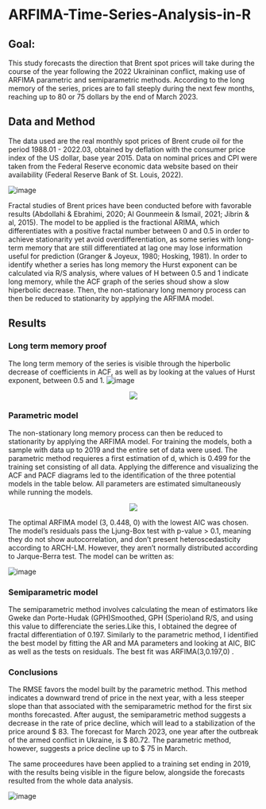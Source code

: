 # ARFIMA-Time-Series-Analysis-in-R

## Goal:
This study forecasts the direction that Brent spot prices will take during the course of the year following the 2022 Ukraininan conflict,  making use of ARFIMA parametric and semiparametric methods. According to the long memory of the series, prices are to fall steeply during the next few months, reaching up to 80 or 75 dollars by the end of March 2023.

## Data and Method
The data used  are the real monthly spot prices of Brent crude oil for the period 1988.01 - 2022.03, obtained by deflation with the consumer price index of the US dollar, base year 2015. Data on nominal prices and CPI were taken from the Federal Reserve economic data website based on their availability (Federal Reserve Bank of St. Louis, 2022).

![image](https://user-images.githubusercontent.com/101098099/222784267-637822f3-fd55-4f51-be25-3954f8ca493a.png)

Fractal studies of Brent prices have been conducted before with favorable results (Abdollahi & Ebrahimi, 2020; Al Gounmeein & Ismail, 2021; Jibrin & al, 2015). The model to be applied is the fractional ARIMA, which differentiates with a positive fractal number between 0 and 0.5 in order to achieve stationarity yet avoid overdifferentiation, as some series with long-term memory that are still differentiated at lag one may lose information useful for prediction (Granger & Joyeux, 1980; Hosking, 1981). In order to identify whether a series has long memory the Hurst exponent can be calculated via R/S analysis, where values of  H between 0.5 and 1 indicate long memory, while the ACF graph of the series shoud show a slow hiperbolic decrease. Then, the non-stationary long memory process can then be reduced to stationarity by applying the ARFIMA model.


## Results

### Long term memory proof
The long term memory of the series is visible through the hiperbolic decrease of coefficients in ACF, as well as by looking at the values of Hurst exponent, between 0.5 and 1.
![image](https://user-images.githubusercontent.com/101098099/222784760-87cdb8f3-2651-4da0-8a9c-500e849fd3c3.png)
<div align="center">
    <img src="https://user-images.githubusercontent.com/101098099/222784890-add6d607-cb26-472a-bed2-5d7a42ba5998.png">
</div>

### Parametric model
The non-stationary long memory process can then be reduced to stationarity by applying the ARFIMA model. For training the models, both a sample with data up to 2019 and the entire set of data were used. The parametric method requieres a first estimation of d, which is 0.499 for the training set consisting of all data. Applying the difference and visualizing the ACF and PACF diagrams led to the identification of the three potential models in the table below. All parameters are estimated simultaneously while running the models.

<div align="center">
    <img src="https://user-images.githubusercontent.com/101098099/222832549-2fc996fa-65f7-4316-a856-428e5a033185.png">
</div>

The optimal ARFIMA model (3, 0.448, 0) with the lowest AIC was chosen. The model’s residuals pass the Ljung-Box test with p-value > 0.1, meaning they do not show autocorrelation, and don’t present heteroscedasticity according to ARCH-LM. However, they aren’t normally distributed according to Jarque-Berra test. The model can be written as: 

![image](https://user-images.githubusercontent.com/101098099/222830782-8a1a434b-ffe7-40d2-948a-db6e8736c136.png)

### Semiparametric model
The semiparametric method involves calculating the mean of estimators like Gweke dan Porte-Hudak (GPH)Smoothed, GPH (Sperio)and R/S, and using this value to differenciate the series.Like this, I obtained the degree of fractal differentiation of 0.197. Similarly to the parametric method, I identified the best model by fitting the AR and MA parameters and looking at AIC, BIC as well as the tests on residuals. The best fit was ARFIMA(3,0.197,0) .


### Conclusions

The RMSE favors the model built by the parametric method. This method indicates a downward trend of price in the next year, with a less steeper slope than that associated with the semiparametric method for the first six months forecasted. After august, the semiparametric method suggests a decrease in the rate of price decline, which will lead to a stabilization of the price around $ 83. The forecast for March 2023, one year after the outbreak of the armed conflict in Ukraine, is $ 80.72. The parametric method, however, suggests a price decline up to  $ 75 in March.

The same proceedures have been applied to a training set ending in 2019, with the results being visible in the figure below, alongside the forecasts resulted from the whole data analysis.

![image](https://user-images.githubusercontent.com/101098099/222831589-32adfde5-fb35-4210-bb0f-ad1858ff4abf.png)








